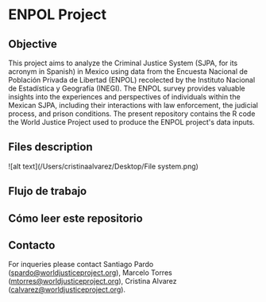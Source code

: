 # ENPOL Project


## Objective

This project aims to analyze the Criminal Justice System (SJPA, for its acronym in Spanish) in Mexico using data from the Encuesta Nacional de Población Privada de Libertad (ENPOL) recolected by the Instituto Nacional de Estadística y Geografía (INEGI). The ENPOL survey provides valuable insights into the experiences and perspectives of individuals within the Mexican SJPA, including their interactions with law enforcement, the judicial process, and prison conditions. The present repository contains the R code the World Justice Project used to produce the ENPOL project's data inputs. 

## Files description



![alt text](/Users/cristinaalvarez/Desktop/File system.png)

## Flujo de trabajo

## Cómo leer este repositorio

## Contacto

For inqueries please contact Santiago Pardo (spardo@worldjusticeproject.org), Marcelo Torres (mtorres@worldjusticeproject.org),  Cristina Alvarez (calvarez@worldjusticeproject.org).